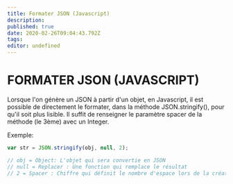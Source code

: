 ```yaml
---
title: Formater JSON (Javascript)
description: 
published: true
date: 2020-02-26T09:04:43.792Z
tags: 
editor: undefined
---
```


# FORMATER JSON (JAVASCRIPT)

Lorsque l'on génère un JSON à partir d'un objet, en Javascript, il est possible de directement le formater, dans la méthode JSON.stringify(), pour qu'il soit plus lisible.
Il suffit de renseigner le paramètre spacer de la méthode (le 3ème) avec un Integer.


Exemple:

```javascript
var str = JSON.stringify(obj, null, 2);

// obj = Object: L'objet qui sera convertie en JSON
// null = Replacer : Une fonction qui remplace le résultat
// 2 = Spacer : Chiffre qui définit le nombre d'espace lors de la création de l'indentation automatique.
```